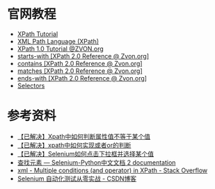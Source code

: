 # 官网教程

* [XPath Tutorial](https://www.w3schools.com/xml/xpath_intro.asp)
* [XML Path Language (XPath)](https://www.w3.org/TR/xpath/)
* [XPath 1.0 Tutorial @ZVON.org](http://www.zvon.org/comp/r/tut-XPath_1.html)
* [starts-with \[XPath 2.0 Reference @ Zvon.org\]](http://www.zvon.org/comp/r/ref-XPath_2.html#Functions~starts-with)
* [contains \[XPath 2.0 Reference @ Zvon.org\]](http://www.zvon.org/comp/r/ref-XPath_2.html#Functions~contains)
* [matches \[XPath 2.0 Reference @ Zvon.org\]](http://www.zvon.org/comp/r/ref-XPath_2.html#Functions~matches)
* [ends-with \[XPath 2.0 Reference @ Zvon.org\]](http://www.zvon.org/comp/r/ref-XPath_2.html#Functions~ends-with)
* [Selectors](https://www.w3.org/TR/CSS2/selector.html)


# 参考资料

* [【已解决】Xpath中如何判断属性值不等于某个值](http://www.crifan.com/xpath_check_property_not_equal_some_value)
* [【已解决】xpath中如何实现或者or的判断](http://www.crifan.com/xpath_how_to_logical_or_check)
* [【已解决】Selenium如何点击下拉框并选择某个值](http://www.crifan.com/selenium_click_dropdown_show_option_list_to_choose_someone)
* [查找元素 — Selenium-Python中文文档 2 documentation](http://selenium-python-zh.readthedocs.io/en/latest/locating-elements.html)
* [xml - Multiple conditions (and operator) in XPath - Stack Overflow](https://stackoverflow.com/questions/24373490/multiple-conditions-and-operator-in-xpath)
* [Selenium 自动化测试从零实战 - CSDN博客](http://blog.csdn.net/gitchat/article/details/78583274)